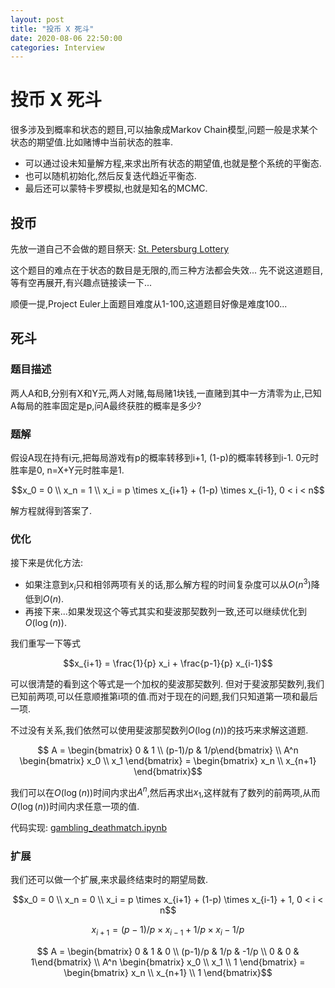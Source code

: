 ```yaml
---
layout: post
title: "投币 X 死斗"
date: 2020-08-06 22:50:00
categories: Interview
---
```


# 投币 X 死斗

很多涉及到概率和状态的题目,可以抽象成Markov Chain模型,问题一般是求某个状态的期望值.比如赌博中当前状态的胜率.
  - 可以通过设未知量解方程,来求出所有状态的期望值,也就是整个系统的平衡态.
  - 也可以随机初始化,然后反复迭代趋近平衡态.
  - 最后还可以蒙特卡罗模拟,也就是知名的MCMC.

## 投币

先放一道自己不会做的题目祭天: [St. Petersburg Lottery](https://projecteuler.net/problem=499)

这个题目的难点在于状态的数目是无限的,而三种方法都会失效... 先不说这道题目,等有空再展开,有兴趣点链接读一下...

顺便一提,Project Euler上面题目难度从1-100,这道题目好像是难度100...

## 死斗

### 题目描述

两人A和B,分别有X和Y元,两人对赌,每局赌1块钱,一直赌到其中一方清零为止,已知A每局的胜率固定是p,问A最终获胜的概率是多少?

### 题解

假设A现在持有i元,把每局游戏有p的概率转移到i+1, (1-p)的概率转移到i-1. 0元时胜率是0, n=X+Y元时胜率是1.

$$x_0 = 0 \\ x_n = 1 \\ x_i = p \times x_{i+1} + (1-p) \times x_{i-1}, 0 < i < n$$

解方程就得到答案了.

### 优化

接下来是优化方法:
  - 如果注意到$x_i$只和相邻两项有关的话,那么解方程的时间复杂度可以从$O(n^3)$降低到$O(n)$.
  - 再接下来...如果发现这个等式其实和斐波那契数列一致,还可以继续优化到$O(\log(n))$.

我们重写一下等式

$$x_{i+1} = \frac{1}{p} x_i + \frac{p-1}{p} x_{i-1}$$

可以很清楚的看到这个等式是一个加权的斐波那契数列. 但对于斐波那契数列,我们已知前两项,可以任意顺推第i项的值.而对于现在的问题,我们只知道第一项和最后一项.

不过没有关系,我们依然可以使用斐波那契数列$O(\log(n))$的技巧来求解这道题.

$$ A = \begin{bmatrix} 0 & 1 \\ (p-1)/p & 1/p\end{bmatrix} \\ A^n \begin{bmatrix} x_0 \\ x_1 \end{bmatrix} = \begin{bmatrix} x_n \\ x_{n+1} \end{bmatrix}$$

我们可以在$O(\log(n))$时间内求出$A^n$,然后再求出$x_1$,这样就有了数列的前两项,从而$O(\log(n))$时间内求任意一项的值.

代码实现: [gambling_deathmatch.ipynb](https://github.com/FiveEyes/FiveEyes.github.io/blob/master/assets/code/gambling_deathmatch.ipynb)

### 扩展

我们还可以做一个扩展,来求最终结束时的期望局数.

$$x_0 = 0 \\ x_n = 0 \\ x_i = p \times x_{i+1} + (1-p) \times x_{i-1} + 1, 0 < i < n$$

$$x_{i+1} = (p-1) / p \times x_{i-1} + 1 / p \times x_i - 1 / p$$

$$ A = \begin{bmatrix} 0 & 1 & 0 \\ (p-1)/p & 1/p & -1/p \\ 0 & 0 & 1\end{bmatrix} \\ A^n \begin{bmatrix} x_0 \\ x_1 \\ 1 \end{bmatrix} = \begin{bmatrix} x_n \\ x_{n+1} \\ 1 \end{bmatrix}$$


